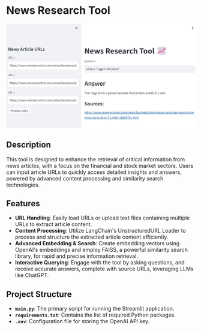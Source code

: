 # **News Research Tool**

![News Research Tool](bot.jpg)

## **Description**
This tool is designed to enhance the retrieval of critical information from news articles, with a focus on the financial and stock market sectors. Users can input article URLs to quickly access detailed insights and answers, powered by advanced content processing and similarity search technologies.

## **Features**

- **URL Handling**: Easily load URLs or upload text files containing multiple URLs to extract article content.
- **Content Processing**: Utilize LangChain's UnstructuredURL Loader to process and structure the extracted article content efficiently.
- **Advanced Embedding & Search**: Create embedding vectors using OpenAI's embeddings and employ FAISS, a powerful similarity search library, for rapid and precise information retrieval.
- **Interactive Querying**: Engage with the tool by asking questions, and receive accurate answers, complete with source URLs, leveraging LLMs like ChatGPT.

## **Project Structure**

- **`main.py`**: The primary script for running the Streamlit application.
- **`requirements.txt`**: Contains the list of required Python packages.
- **`.env`**: Configuration file for storing the OpenAI API key.
